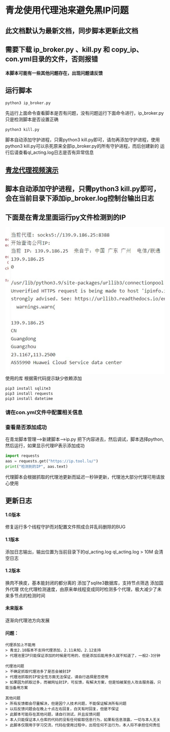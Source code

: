 # 青龙使用代理池来避免黑IP问题
## 此文档默认为最新文档，同步脚本更新此文档
## 需要下载 ip_broker.py 、kill.py 和 copy_ip、con.yml目录的文件，否则报错
#### 本脚本可能有一些其他问题存在，出现问题请反馈
## 运行脚本

```shell
python3 ip_broker.py
```
先运行上面命令查看脚本是否有问题，没有问题运行下面命令进行，ip_broker.py只是检测脚本是否设置正确
```shell
python3 kill.py
```
脚本自动添加守护进程，只需python3 kill.py即可，请勿再添加守护进程，使用python3 kill.py可以杀死原来全部ip_broker.py的所有守护进程，而后创建新的
运行后请查看ql_acting.log日志是否有异常信息
## [青龙代理视频演示](https://youtu.be/zGoirXzPMQk)
## 脚本自动添加守护进程，只需python3 kill.py即可，会在当前目录下添加ip_broker.log控制台输出日志
## 下面是在青龙里面运行py文件检测到的IP
<img src="./img/demo.jpg" alt="">
<br>
使用的库
根据需代码提示缺少依赖添加

```
pip3 install sqlite3
pip3 install requests
pip3 install datetime
```

### 请在con.yml文件中配置相关信息

### 查看是否添加成功
在青龙脚本管理-->新建脚本-->ip.py
把下内容进去，然后调试，脚本选择python,然后运行，如果显示代理IP表示添加成功

```python
import requests
aas = requests.get("https://ip.tool.lu/")
print("检测到的IP", aas.text)
```

代理脚本会根据抓取的代理池更新而延迟一秒钟更新，代理池大部分代理可用请放心使用

## 更新日志
#### 1.0版本
修复运行多个线程守护而对配置文件照成合并乱码删除的BUG
#### 1.1版本
添加日志输出，输出位置为当前目录下的ql_acting.log
ql_acting.log > 10M 会清空日志
#### 1.2版本
换肉不换皮，基本能封闭的都分离的
添加了sqlite3数据库，支持节点筛选
添加国外代理
优化代理检测速度，由原来单线程变成同时检测多个代理，极大减少了未来多节点的检测时间


#### 未来版本
逐渐向代理池方向发展

#### 问题：
    代理添加上不能用
    > 青龙2.10版本不支持代理添加，2.11未知，2.12支持
    > 代理池里IP只能保证添加的时候是可用的，但是添加后能用多久就不知道了，一般2-3分钟

    代理池问题
    > 不确定抓取代理池多了是否会被封IP
    > 代理池抓取的IP安全性方面无法保证，请自行选择是否使用
    > 如果因为抓取过多，而被网址封IP，可反馈，有解决方案，但是怕被某些人攻击服务器，只能当备用方案

    其他问题
    > 所有反馈都会尽量解决，但是因个人技术问题，不能保证解决所有问题
    > 以后反馈问题会在晚上十点左右回复，白天有时回复，但是不保证
    > 此脚本可能存在其他问题，请自行测试，并且反馈问题
    > 本人只能保证本人仓库的代码的没有任何偷取信息行为，如果有信息泄露，一切与本人无关
    > 此脚本仅限用于学习交流，代码在使用过程中，出现任何不法行为，本人将不承担任何责任

    
    
